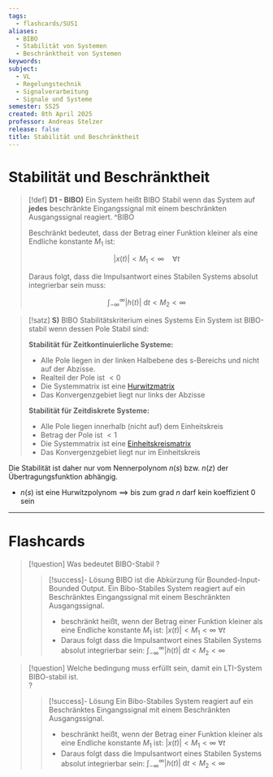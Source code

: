 ```yaml
---
tags:
  - flashcards/SUS1
aliases:
  - BIBO
  - Stabilität von Systemen
  - Beschränktheit von Systemen
keywords: 
subject:
  - VL
  - Regelungstechnik
  - Signalverarbeitung
  - Signale und Systeme
semester: SS25
created: 8th April 2025
professor: Andreas Stelzer
release: false
title: Stabilität und Beschränktheit
---
```


# Stabilität und Beschränktheit

> [!def] **D1 - BIBO)** Ein System heißt BIBO Stabil wenn das System auf **jedes** beschränkte Eingangssignal mit einem beschränkten Ausgangssignal reagiert. ^BIBO
> 
> Beschränkt bedeutet, dass der Betrag einer Funktion kleiner als eine Endliche konstante $M_{1}$ ist: 
> 
> $$\lvert x(t) \rvert<M_{1}<\infty\quad\forall t$$
> 
> Daraus folgt, dass die Impulsantwort eines Stabilen Systems absolut integrierbar sein muss:
> 
> $$\int_{-\infty}^{\infty} \lvert h(t) \rvert \mathrm{~d}t < M_{2} <\infty$$


> [!satz] **S)** BIBO Stabilitätskriterium eines Systems
> Ein System ist BIBO-stabil wenn dessen Pole Stabil sind:
> 
> **Stabilität für Zeitkontinuierliche Systeme:**
>
> - Alle Pole liegen in der linken Halbebene des s-Bereichs und nicht auf der Abzisse.
> - Realteil der Pole ist $< 0$
> - Die Systemmatrix ist eine [Hurwitzmatrix](../Mathematik/Analysis/Hurwitz-Matrix.md)
> - Das Konvergenzgebiet liegt nur links der Abzisse
> 
> **Stabilität für Zeitdiskrete Systeme:**
>
> - Alle Pole liegen innerhalb (nicht auf) dem Einheitskreis
> - Betrag der Pole ist $< 1$
> - Die Systemmatrix ist eine [Einheitskreismatrix](Einheitskreismatrix.md)
> - Das Konvergenzgebiet liegt nur im Einheitskreis

Die Stabilität ist daher nur vom Nennerpolynom $n(s)$ bzw. $n(z)$ der Übertragungsfunktion abhängig. 

- $n(s)$ ist eine Hurwitzpolynom $\implies$ bis zum grad $n$ darf kein koeffizient $0$ sein

---

# Flashcards

> [!question] Was bedeutet BIBO-Stabil 
?
> > [!success]- Lösung
> > BIBO ist die Abkürzung für Bounded-Input-Bounded Output. Ein Bibo-Stabiles System reagiert auf ein Beschränktes Eingangssignal mit einem Beschränkten Ausgangssignal. 
> > - beschränkt heißt, wenn der Betrag einer Funktion kleiner als eine Endliche konstante $M_{1}$ ist: $\lvert x(t) \rvert<M_{1}<\infty$ $\forall t$
> > - Daraus folgt dass die Impulsantwort eines Stabilen Systems absolut integrierbar sein: $\int_{-\infty}^{\infty} \lvert h(t) \rvert \mathrm{~d}t < M_{2} <\infty$

> [!question] Welche bedingung muss erfüllt sein, damit ein LTI-System BIBO-stabil ist.  
?
> > [!success]- Lösung
> > Ein Bibo-Stabiles System reagiert auf ein Beschränktes Eingangssignal mit einem Beschränkten Ausgangssignal. 
> > - beschränkt heißt, wenn der Betrag einer Funktion kleiner als eine Endliche konstante $M_{1}$ ist: $\lvert x(t) \rvert<M_{1}<\infty$ $\forall t$
> > - Daraus folgt dass die Impulsantwort eines Stabilen Systems absolut integrierbar sein: $\int_{-\infty}^{\infty} \lvert h(t) \rvert \mathrm{~d}t < M_{2} <\infty$
